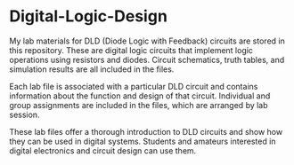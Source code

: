 # Digital-Logic-Design
My lab materials for DLD (Diode Logic with Feedback) circuits are stored in this repository. These are digital logic circuits that implement logic operations using resistors and diodes. Circuit schematics, truth tables, and simulation results are all included in the files.

Each lab file is associated with a particular DLD circuit and contains information about the function and design of that circuit. Individual and group assignments are included in the files, which are arranged by lab session.

These lab files offer a thorough introduction to DLD circuits and show how they can be used in digital systems. Students and amateurs interested in digital electronics and circuit design can use them.
